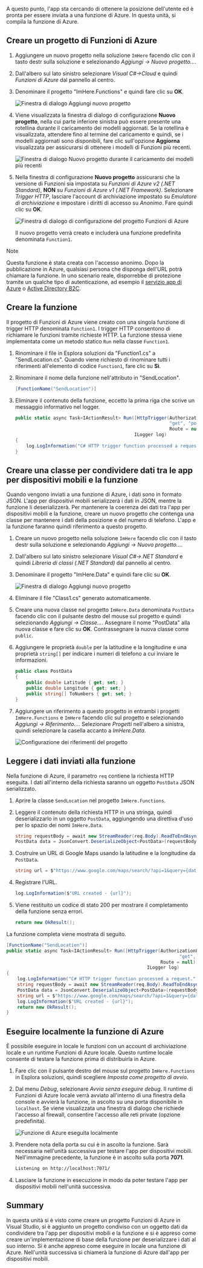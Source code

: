 A questo punto, l'app sta cercando di ottenere la posizione dell'utente ed è pronta per essere inviata a una funzione di Azure. In questa unità, si compila la funzione di Azure.

## <a name="create-an-azure-functions-project"></a>Creare un progetto di Funzioni di Azure

1. Aggiungere un nuovo progetto nella soluzione `ImHere` facendo clic con il tasto destr sulla soluzione e selezionando *Aggiungi -> Nuovo progetto...*.

1. Dall'albero sul lato sinistro selezionare *Visual C#->Cloud* e quindi *Funzioni di Azure* dal pannello al centro.

1. Denominare il progetto "ImHere.Functions" e quindi fare clic su **OK**.

    ![Finestra di dialogo Aggiungi nuovo progetto](../media/5-add-new-functions-project.png)

1. Viene visualizzata la finestra di dialogo di configurazione **Nuovo progetto**, nella cui parte inferiore sinistra può essere presente una rotellina durante il caricamento dei modelli aggiornati. Se la rotellina è visualizzata, attendere fino al termine del caricamento e quindi, se i modelli aggiornati sono disponibili, fare clic sull'opzione **Aggiorna** visualizzata per assicurarsi di ottenere i modelli di Funzioni più recenti.

    ![Finestra di dialogo Nuovo progetto durante il caricamento dei modelli più recenti](../media/5-loading-templates.png)

1. Nella finestra di configurazione **Nuovo progetto** assicurarsi che la versione di Funzioni sia impostata su *Funzioni di Azure v2 (.NET Standard)*, **NON** su _Funzioni di Azure v1 (.NET Framework)_. Selezionare *Trigger HTTP*, lasciare l'account di archiviazione impostato su *Emulatore di archiviazione* e impostare i diritti di accesso su *Anonimo*. Fare quindi clic su **OK**.

    ![Finestra di dialogo di configurazione del progetto Funzioni di Azure](../media/5-configure-trigger.png)

    Il nuovo progetto verrà creato e includerà una funzione predefinita denominata `Function1`.

> [!NOTE]
> Questa funzione è stata creata con l'accesso anonimo. Dopo la pubblicazione in Azure, qualsiasi persona che disponga dell'URL potrà chiamare la funzione. In uno scenario reale, disporrebbe di protezione tramite un qualche tipo di autenticazione, ad esempio il [servizio app di Azure](https://docs.microsoft.com/azure/app-service/app-service-authentication-overview?azure-portal=true) o [Active Directory B2C](https://docs.microsoft.com/azure/active-directory-b2c?azure-portal=true).

## <a name="create-the-function"></a>Creare la funzione

Il progetto di Funzioni di Azure viene creato con una singola funzione di trigger HTTP denominata `Function1`. I trigger HTTP consentono di richiamare le funzioni tramite richieste HTTP. La funzione stessa viene implementata come un metodo statico `Run` nella classe `Function1`.

1. Rinominare il file in Esplora soluzioni da "Function1.cs" a "SendLocation.cs". Quando viene richiesto di rinominare tutti i riferimenti all'elemento di codice `Function1`, fare clic su **Sì**.

1. Rinominare il nome della funzione nell'attributo in "SendLocation".

    ```cs
    [FunctionName("SendLocation")]
    ```

1. Eliminare il contenuto della funzione, eccetto la prima riga che scrive un messaggio informativo nel logger.

    ```cs
    public static async Task<IActionResult> Run([HttpTrigger(AuthorizationLevel.Anonymous,
                                                             "get", "post",
                                                             Route = null)]HttpRequestMessage req,
                                                ILogger log)
    {
        log.LogInformation("C# HTTP trigger function processed a request.");
    }
    ```

## <a name="create-a-class-to-share-data-between-the-mobile-app-and-function"></a>Creare una classe per condividere dati tra le app per dispositivi mobili e la funzione

Quando vengono inviati a una funzione di Azure, i dati sono in formato JSON. L'app per dispositivi mobili serializzerà i dati in JSON, mentre la funzione li deserializzerà. Per mantenere la coerenza dei dati tra l'app per dispositivi mobili e la funzione, creare un nuovo progetto che contenga una classe per mantenere i dati della posizione e del numero di telefono. L'app e la funzione faranno quindi riferimento a questo progetto.

1. Creare un nuovo progetto nella soluzione `ImHere` facendo clic con il tasto destr sulla soluzione e selezionando *Aggiungi -> Nuovo progetto...*.

1. Dall'albero sul lato sinistro selezionare *Visual C#->.NET Standard* e quindi *Libreria di classi (.NET Standard)* dal pannello al centro.

1. Denominare il progetto "ImHere.Data" e quindi fare clic su **OK**.

    ![Finestra di dialogo Aggiungi nuovo progetto](../media/5-add-new-net-standard-project.png)

1. Eliminare il file "Class1.cs" generato automaticamente.

1. Creare una nuova classe nel progetto `ImHere.Data` denominata `PostData` facendo clic con il pulsante destro del mouse sul progetto e quindi selezionando *Aggiungi -> Classe...*. Assegnare il nome "PostData" alla nuova classe e fare clic su **OK**. Contrassegnare la nuova classe come `public`.

1. Aggiungere le proprietà `double` per la latitudine e la longitudine e una proprietà `string[]` per indicare i numeri di telefono a cui inviare le informazioni.

    ```cs
    public class PostData
    {
        public double Latitude { get; set; }
        public double Longitude { get; set; }
        public string[] ToNumbers { get; set; }
    }
    ```

1. Aggiungere un riferimento a questo progetto in entrambi i progetti `ImHere.Functions` e `ImHere` facendo clic sul progetto e selezionando *Aggiungi -> Riferimento...*. Selezionare *Progetti* nell'albero a sinistra, quindi selezionare la casella accanto a *ImHere.Data*.

    ![Configurazione dei riferimenti del progetto](../media/5-configure-project-references.png)

## <a name="read-the-data-sent-to-the-function"></a>Leggere i dati inviati alla funzione

Nella funzione di Azure, il parametro `req` contiene la richiesta HTTP eseguita. I dati all'interno della richiesta saranno un oggetto `PostData` JSON serializzato.

1. Aprire la classe `SendLocation` nel progetto `ImHere.Functions`.

1. Leggere il contenuto della richiesta HTTP in una stringa, quindi deserializzarlo in un oggetto `PostData`, aggiungendo una direttiva d'uso per lo spazio dei nomi `ImHere.Data`.

    ```cs
    string requestBody = await new StreamReader(req.Body).ReadToEndAsync();
    PostData data = JsonConvert.DeserializeObject<PostData>(requestBody);
    ```

1. Costruire un URL di Google Maps usando la latitudine e la longitudine da `PostData`.

   ```cs
   string url = $"https://www.google.com/maps/search/?api=1&query={data.Latitude},{data.Longitude}";
   ```

1. Registrare l'URL.

    ```cs
    log.LogInformation($"URL created - {url}");
    ```

1. Viene restituito un codice di stato 200 per mostrare il completamento della funzione senza errori.

    ```cs
    return new OkResult();
    ```

La funzione completa viene mostrata di seguito.

```cs
[FunctionName("SendLocation")]
public static async Task<IActionResult> Run([HttpTrigger(AuthorizationLevel.Anonymous,
                                                                "get", "post",
                                                         Route = null)]HttpRequest req,
                                                    ILogger log)
{
    log.LogInformation("C# HTTP trigger function processed a request.");
    string requestBody = await new StreamReader(req.Body).ReadToEndAsync();
    PostData data = JsonConvert.DeserializeObject<PostData>(requestBody);
    string url = $"https://www.google.com/maps/search/?api=1&query={data.Latitude},{data.Longitude}";
    log.LogInformation($"URL created - {url}");
    return new OkResult();
}
```

## <a name="run-the-azure-function-locally"></a>Eseguire localmente la funzione di Azure

È possibile eseguire in locale le funzioni con un account di archiviazione locale e un runtime Funzioni di Azure locale. Questo runtime locale consente di testare la funzione prima di distribuirla in Azure.

1. Fare clic con il pulsante destro del mouse sul progetto `ImHere.Functions` in Esplora soluzioni, quindi scegliere *Imposta come progetto di avvio*.

1. Dal menu *Debug*, selezionare *Avvia senza eseguire debug*. Il runtime di Funzioni di Azure locale verrà avviato all'interno di una finestra della console e avvierà la funzione, in ascolto su una porta disponibile in `localhost`. Se viene visualizzata una finestra di dialogo che richiede l'accesso al firewall, consentire l'accesso alle reti private (opzione predefinita).

    ![Funzione di Azure eseguita localmente](../media/5-function-running-locally.png)

1. Prendere nota della porta su cui è in ascolto la funzione. Sarà necessaria nell'unità successiva per testare l'app per dispositivi mobili. Nell'immagine precedente, la funzione è in ascolto sulla porta **7071**.

    ```sh
    Listening on http://localhost:7071/
    ```

1. Lasciare la funzione in esecuzione in modo da poter testare l'app per dispositivi mobili nell'unità successiva.

## <a name="summary"></a>Summary

In questa unità si è visto come creare un progetto Funzioni di Azure in Visual Studio, si è aggiunto un progetto condiviso con un oggetto dati da condividere tra l'app per dispositivi mobili e la funzione e si è appreso come creare un'implementazione di base della funzione per deserializzare i dati al suo interno. Si è anche appreso come eseguire in locale una funzione di Azure. Nell'unità successiva si chiamerà la funzione di Azure dall'app per dispositivi mobili.